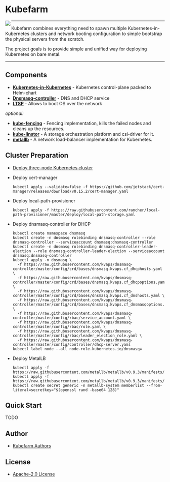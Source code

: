 
Kubefarm
========

<img align="left" src="https://avatars1.githubusercontent.com/u/68351149?s=150&u=b8b4cb0f364281274159d4098090c0e229370cf0">

---

Kubefarm combines everything need to spawn multiple Kubernetes-in-Kubernetes clusters and network booting configuration to simple bootstrap the physical servers from the scratch.

The project goals is to provide simple and unified way for deploying Kubernetes on bare metal.

---

## Components

- **[Kubernetes-in-Kubernetes](https://github.com/kvaps/kubernetes-in-kubernetes)** - Kubernetes control-plane packed to Helm-chart
- **[Dnsmasq-controller](https://github.com/kvaps/dnsmasq-controller)** - DNS and DHCP service
- **[LTSP](https://github.com/ltsp/ltsp)** - Allows to boot OS over the network

*optional:*

- **[kube-fencing](https://github.com/kvaps/kube-fencing)** - Fencing implementation, kills the failed nodes and cleans up the resources.
- **[kube-linstor](https://github.com/kvaps/kube-linstor)** - A storage orchestration platform and csi-driver for it.
- **[metallb](https://github.com/metallb/metallb)** - A network load-balancer implementation for Kubernetes.

## Cluster Preparation

* [Deploy three-node Kubernetes cluster](https://kubernetes.io/docs/setup/production-environment/tools/kubeadm/high-availability/)

* Deploy cert-manager

      kubectl apply --validate=false -f https://github.com/jetstack/cert-manager/releases/download/v0.15.2/cert-manager.yaml

* Deploy local-path-provisioner

      kubectl apply -f https://raw.githubusercontent.com/rancher/local-path-provisioner/master/deploy/local-path-storage.yaml

* Deploy dnsmasq-controller for DHCP

      kubectl create namespace dnsmasq
      kubectl create -n dnsmasq rolebinding dnsmasq-controller --role dnsmasq-controller --serviceaccount dnsmasq:dnsmasq-controller
      kubectl create -n dnsmasq rolebinding dnsmasq-controller-leader-election --role dnsmasq-controller-leader-election --serviceaccount dnsmasq:dnsmasq-controller
      kubectl apply -n dnsmasq \
        -f https://raw.githubusercontent.com/kvaps/dnsmasq-controller/master/config/crd/bases/dnsmasq.kvaps.cf_dhcphosts.yaml \
        -f https://raw.githubusercontent.com/kvaps/dnsmasq-controller/master/config/crd/bases/dnsmasq.kvaps.cf_dhcpoptions.yaml \
        -f https://raw.githubusercontent.com/kvaps/dnsmasq-controller/master/config/crd/bases/dnsmasq.kvaps.cf_dnshosts.yaml \
        -f https://raw.githubusercontent.com/kvaps/dnsmasq-controller/master/config/crd/bases/dnsmasq.kvaps.cf_dnsmasqoptions.yaml \
        -f https://raw.githubusercontent.com/kvaps/dnsmasq-controller/master/config/rbac/service_account.yaml \
        -f https://raw.githubusercontent.com/kvaps/dnsmasq-controller/master/config/rbac/role.yaml \
        -f https://raw.githubusercontent.com/kvaps/dnsmasq-controller/master/config/rbac/leader_election_role.yaml \
        -f https://raw.githubusercontent.com/kvaps/dnsmasq-controller/master/config/controller/dhcp-server.yaml
      kubectl label node --all node-role.kubernetes.io/dnsmasq=

* Deploy MetalLB

      kubectl apply -f https://raw.githubusercontent.com/metallb/metallb/v0.9.3/manifests/namespace.yaml
      kubectl apply -f https://raw.githubusercontent.com/metallb/metallb/v0.9.3/manifests/metallb.yaml
      kubectl create secret generic -n metallb-system memberlist --from-literal=secretkey="$(openssl rand -base64 128)"

## Quick Start

TODO

## Author

* [Kubefarm Authors](graphs/contributors)

## License

* [Apache-2.0 License](LICENSE)
